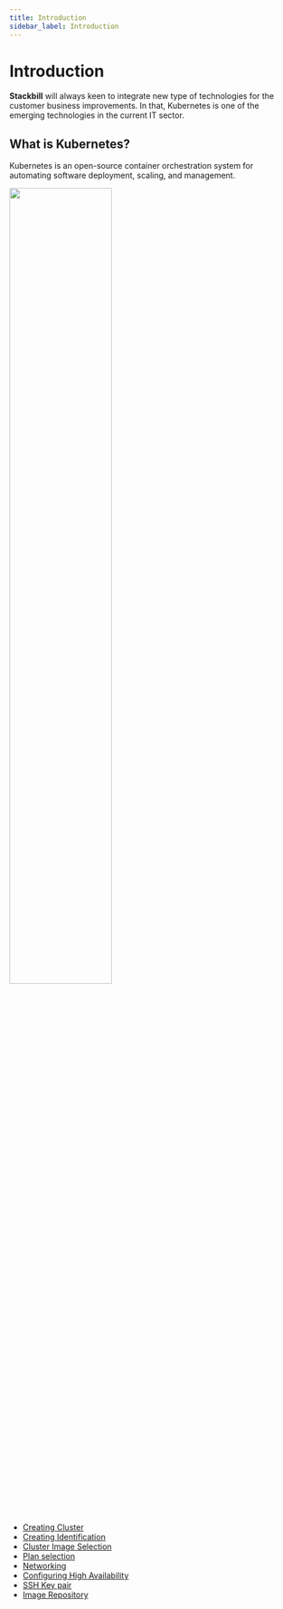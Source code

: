 ```yaml
---
title: Introduction
sidebar_label: Introduction
---
```


# Introduction

**Stackbill** will always keen to integrate new type of technologies for the customer business improvements. In that, Kubernetes is one of the emerging technologies in the current IT sector.

## **What is Kubernetes?**

Kubernetes is an open-source container orchestration system for automating software deployment, scaling, and management.

<img src="/img/Kubernetes/Kubernetes- StackBillCMP.png" width="60%" />

- [Creating Cluster](/docs/plugins/kubernetes/Creatingcluster#creating-cluster-in-stackbill-cmp)
- [Creating Identification](/docs/plugins/kubernetes/Creatingcluster#cluster-identification-in-stackbill-cmp)
- [Cluster Image Selection](/docs/plugins/kubernetes/Creatingcluster#cluster-image-selection-in-stackbill-cmp)
- [Plan selection](/docs/plugins/kubernetes/Creatingcluster#plan-selection)
- [Networking](/docs/plugins/kubernetes/Creatingcluster#networking-in-stackbill-cmp)
- [Configuring High Availability](/docs/plugins/kubernetes/Creatingcluster#configuring-high-availability)
- [SSH Key pair](/docs/plugins/kubernetes/Creatingcluster#ssh-key-pair-in-stackbill-cmp)
- [Image Repository](/docs/plugins/kubernetes/Creatingcluster#image-repository)

